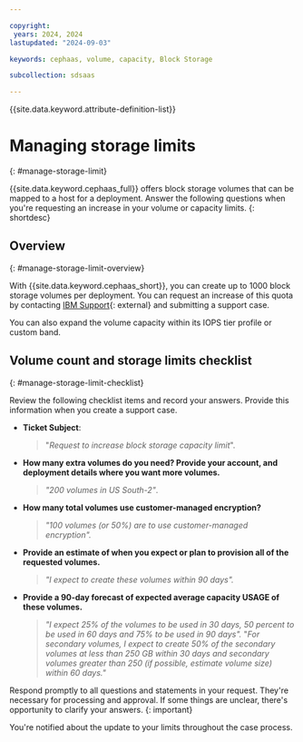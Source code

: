 ```yaml
---

copyright:
 years: 2024, 2024
lastupdated: "2024-09-03"

keywords: cephaas, volume, capacity, Block Storage

subcollection: sdsaas

---
```


{{site.data.keyword.attribute-definition-list}}

# Managing storage limits
{: #manage-storage-limit}

{{site.data.keyword.cephaas_full}} offers block storage volumes that can be mapped to a host for a deployment. Answer the following questions when you're requesting an increase in your volume or capacity limits.
{: shortdesc}

## Overview
{: #manage-storage-limit-overview}

With {{site.data.keyword.cephaas_short}}, you can create up to 1000 block storage volumes per deployment. You can request an increase of this quota by contacting [IBM Support](/unifiedsupport/cases/add){: external} and submitting a support case.

You can also expand the volume capacity within its IOPS tier profile or custom band.


## Volume count and storage limits checklist
{: #manage-storage-limit-checklist}

Review the following checklist items and record your answers. Provide this information when you create a support case.

- **Ticket Subject**:
    >"*Request to increase block storage capacity limit*".

- **How many extra volumes do you need? Provide your account, and deployment details where you want more volumes.**
    >*"200 volumes in US South-2"*.

- **How many total volumes use customer-managed encryption?**
    >*"100 volumes (or 50%) are to use customer-managed encryption".*

- **Provide an estimate of when you expect or plan to provision all of the requested volumes.**
    >*"I expect to create these volumes within 90 days".*

- **Provide a 90-day forecast of expected average capacity USAGE of these volumes.**
    >*"I expect 25% of the volumes to be used in 30 days, 50 percent to be used in 60 days and 75% to be used in 90 days".*
    >"*For secondary volumes, I expect to create 50% of the secondary volumes at less than 250 GB within 30 days and secondary volumes greater than 250 (if possible, estimate volume size) within 60 days."*

Respond promptly to all questions and statements in your request. They're necessary for processing and approval. If some things are unclear, there's opportunity to clarify your answers.
{: important}

You're notified about the update to your limits throughout the case process.
